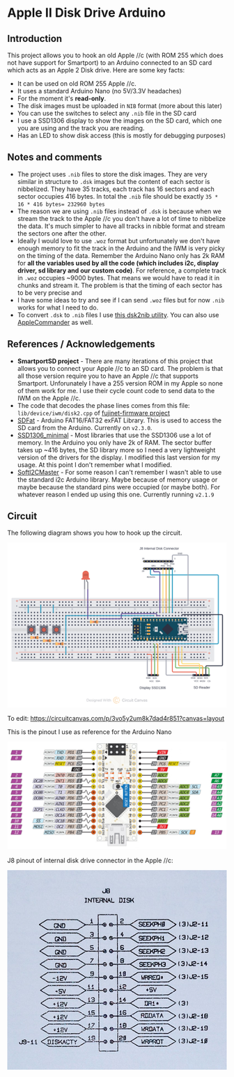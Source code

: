 # Apple II Disk Drive Arduino

## Introduction

This project allows you to hook an old Apple //c (with ROM 255 which does not have support for Smartport) to an Arduino connected to an SD card which acts as an Apple 2 Disk drive. Here are some key facts:

- It can be used on old ROM 255 Apple //c.
- It uses a standard Arduino Nano (no 5V/3.3V headaches)
- For the moment it's **read-only**.
- The disk images must be uploaded in `NIB` format (more about this later)
- You can use the switches to select any `.nib` file in the SD card
- I use a SSD1306 display to show the images on the SD card, which one you are using and the track you are reading.
- Has an LED to show disk access (this is mostly for debugging purposes)

## Notes and comments

- The project uses `.nib` files to store the disk images. They are very similar in structure to `.dsk` images but the content of each sector is nibbelized. They have 35 tracks, each track has 16 sectors and each sector occupies 416 bytes. In total the `.nib` file should be exactly `35 * 16 * 416 bytes= 232960 bytes`
- The reason we are using `.nib` files instead of `.dsk` is because when we stream the track to the Apple //c you don't have a lot of time to nibbelize the data. It's much simpler to have all tracks in nibble format and stream the sectors one after the other.
- Ideally I would love to use `.woz` format but unfortunately we don't have enough memory to fit the track in the Arduino and the IWM is very picky on the timing of the data. Remember the Arduino Nano only has 2k RAM for **all the variables used by all the code (which includes i2c, display driver, sd library and our custom code)**. For reference, a complete track in `.woz` occupies ~9000 bytes. That means we would have to read it in chunks and stream it. The problem is that the timing of each sector has to be very precise and 
- I have some ideas to try and see if I can send `.woz` files but for now `.nib` works for what I need to do.
- To convert `.dsk` to `.nib` files I use [this dsk2nib utility](https://github.com/Michaelangel007/dsk2nib). You can also use [AppleCommander](https://applecommander.github.io/) as well.

## References / Acknowledgements

- **SmartportSD project** - There are many iterations of this project that allows you to connect your Apple //c to an SD card. The problem is that all those version require you to have an Apple //c that supports Smartport. Unforunately I have a 255 version ROM in my Apple so none of them work for me. I use their cycle count code to send data to the IWM on the Apple //c.
- The code that decodes the phase lines comes from this file: `lib/device/iwm/disk2.cpp` of [fujinet-firmware project](https://github.com/FujiNetWIFI/fujinet-firmware)
- [SDFat](https://github.com/greiman/SdFat) - Arduino FAT16/FAT32 exFAT Library. This is used to access the SD card from the Arduino. Currently on `v2.3.0`.
- [SSD1306_minimal](https://github.com/kirknorthrop/SSD1306_minimal) - Most libraries that use the SSD1306 use a lot of memory. In the Arduino you only have 2k of RAM. The sector buffer takes up ~416 bytes, the SD library more so I need a very lightweight version of the drivers for the display. I modified this last version for my usage. At this point I don't remember what I modified.
- [SoftI2CMaster](https://github.com/felias-fogg/SoftI2CMaster) - For some reason I can't remember I wasn't able to use the standard i2c Arduino library. Maybe because of memory usage or maybe because the standard pins were occupied (or maybe both). For whatever reason I ended up using this one. Currently running `v2.1.9`

## Circuit

The following diagram shows you how to hook up the circuit.

![Circuit diagram](/img/a2diskarduino-layout.png)

To edit: https://circuitcanvas.com/p/3vo5y2um8k7dad4r851?canvas=layout

This is the pinout I use as reference for the Arduino Nano

![Pinout](/img/arduino-pinout.jpeg)

J8 pinout of internal disk drive connector in the Apple //c:

![J8 Connector for internal Disk drive](/img/j8.jpg)
